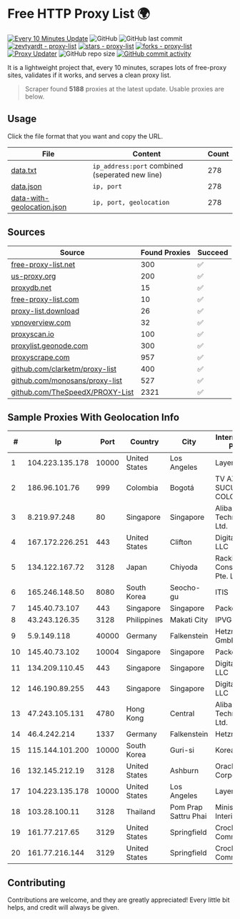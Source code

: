
# Free HTTP Proxy List 🌍

[![Every 10 Minutes Update](https://github.com/mertguvencli/http-proxy-list/actions/workflows/main.yml/badge.svg?branch=main)](https://github.com/mertguvencli/http-proxy-list/actions/workflows/main.yml)
![GitHub](https://img.shields.io/github/license/mertguvencli/http-proxy-list)
![GitHub last commit](https://img.shields.io/github/last-commit/mertguvencli/http-proxy-list)
[![zevtyardt - proxy-list](https://img.shields.io/static/v1?label=zevtyardt&message=proxy-list&color=blue&logo=github)](https://github.com/zevtyardt/proxy-list "Go to GitHub repo")
[![stars - proxy-list](https://img.shields.io/github/stars/zevtyardt/proxy-list?style=social)](https://github.com/zevtyardt/proxy-list)
[![forks - proxy-list](https://img.shields.io/github/forks/zevtyardt/proxy-list?style=social)](https://github.com/zevtyardt/proxy-list)
[![Proxy Updater](https://github.com/zevtyardt/proxy-list/workflows/Proxy%20Updater/badge.svg)](https://github.com/zevtyardt/proxy-list/actions?query=workflow:"Proxy+Updater")
![GitHub repo size](https://img.shields.io/github/repo-size/zevtyardt/proxy-list)
[![GitHub commit activity](https://img.shields.io/github/commit-activity/m/zevtyardt/proxy-list?logo=commits)](https://github.com/zevtyardt/proxy-list/commits/main)

It is a lightweight project that, every 10 minutes, scrapes lots of free-proxy sites, validates if it works, and serves a clean proxy list.

> Scraper found **5188** proxies at the latest update. Usable proxies are below.

## Usage

Click the file format that you want and copy the URL.

|File|Content|Count|
|----|-------|-----|
|[data.txt](https://raw.githubusercontent.com/mertguvencli/http-proxy-list/main/proxy-list/data.txt)|`ip_address:port` combined (seperated new line)|278|
|[data.json](https://raw.githubusercontent.com/mertguvencli/http-proxy-list/main/proxy-list/data.json)|`ip, port`|278|
|[data-with-geolocation.json](https://raw.githubusercontent.com/mertguvencli/http-proxy-list/main/proxy-list/data-with-geolocation.json)|`ip, port, geolocation`|278|

## Sources

|Source|Found Proxies|Succeed|
|------|-------------|-------|
|[free-proxy-list.net](https://free-proxy-list.net)|300|✅|
|[us-proxy.org](https://www.us-proxy.org)|200|✅|
|[proxydb.net](http://proxydb.net)|15|✅|
|[free-proxy-list.com](https://free-proxy-list.com/?page=&port=&type%5B%5D=http&type%5B%5D=https&up_time=0&search=Search)|10|✅|
|[proxy-list.download](https://www.proxy-list.download/HTTP)|26|✅|
|[vpnoverview.com](https://vpnoverview.com/privacy/anonymous-browsing/free-proxy-servers)|32|✅|
|[proxyscan.io](https://www.proxyscan.io)|100|✅|
|[proxylist.geonode.com](https://proxylist.geonode.com/api/proxy-list?limit=300&page=1&sort_by=lastChecked&sort_type=desc&protocols=http,https)|300|✅|
|[proxyscrape.com](https://api.proxyscrape.com/v2/?request=displayproxies&protocol=http&timeout=10000&country=all&ssl=all&anonymity=all)|957|✅|
|[github.com/clarketm/proxy-list](https://raw.githubusercontent.com/clarketm/proxy-list/master/proxy-list-raw.txt)|400|✅|
|[github.com/monosans/proxy-list](https://raw.githubusercontent.com/monosans/proxy-list/main/proxies/http.txt)|527|✅|
|[github.com/TheSpeedX/PROXY-List](https://raw.githubusercontent.com/TheSpeedX/PROXY-List/master/http.txt)|2321|✅|


## Sample Proxies With Geolocation Info

|#|Ip|Port|Country|City|Internet Service Provider|
|-|--|----|-------|----|-------------------------|
|1|104.223.135.178|10000|United States|Los Angeles|LayerHost|
|2|186.96.101.76|999|Colombia|Bogotá|TV AZTECA SUCURSAL COLOMBIA|
|3|8.219.97.248|80|Singapore|Singapore|Alibaba (US) Technology Co., Ltd.|
|4|167.172.226.251|443|United States|Clifton|DigitalOcean, LLC|
|5|134.122.167.72|3128|Japan|Chiyoda|Rackip Consultancy Pte. LTD|
|6|165.246.148.50|8080|South Korea|Seocho-gu|ITIS|
|7|145.40.73.107|443|Singapore|Singapore|Packet Host, Inc.|
|8|43.243.126.35|3128|Philippines|Makati City|IPVG|
|9|5.9.149.118|40000|Germany|Falkenstein|Hetzner Online GmbH|
|10|145.40.73.102|10004|Singapore|Singapore|Packet Host, Inc.|
|11|134.209.110.45|443|Singapore|Singapore|DigitalOcean, LLC|
|12|146.190.89.255|443|Singapore|Singapore|DigitalOcean, LLC|
|13|47.243.105.131|4780|Hong Kong|Central|Alibaba (US) Technology Co., Ltd.|
|14|46.4.242.214|1337|Germany|Falkenstein|Hetzner|
|15|115.144.101.200|10000|South Korea|Guri-si|Korea Telecom|
|16|132.145.212.19|3128|United States|Ashburn|Oracle Corporation|
|17|104.223.135.178|10000|United States|Los Angeles|LayerHost|
|18|103.28.100.11|3128|Thailand|Pom Prap Sattru Phai|Ministry of Interior|
|19|161.77.217.65|3129|United States|Springfield|Crocker Communications|
|20|161.77.216.144|3129|United States|Springfield|Crocker Communications|



## Contributing

Contributions are welcome, and they are greatly appreciated! Every
little bit helps, and credit will always be given.

